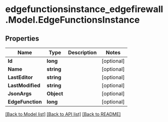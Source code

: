 # edgefunctionsinstance_edgefirewall.Model.EdgeFunctionsInstance

## Properties

Name | Type | Description | Notes
------------ | ------------- | ------------- | -------------
**Id** | **long** |  | [optional] 
**Name** | **string** |  | [optional] 
**LastEditor** | **string** |  | [optional] 
**LastModified** | **string** |  | [optional] 
**JsonArgs** | **Object** |  | [optional] 
**EdgeFunction** | **long** |  | [optional] 

[[Back to Model list]](../README.md#documentation-for-models) [[Back to API list]](../README.md#documentation-for-api-endpoints) [[Back to README]](../README.md)

